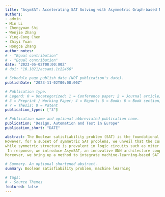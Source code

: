 ```yaml
---
title: "AsymSAT: Accelerating SAT Solving with Asymmetric Graph-based Model Prediction"
authors:
- admin
- Min Li
- Zhengyuan Shi
- Wenjie Zhang
- Ying-Cong Chen
- Zhiyi Yuan
- Hongce Zhang
author_notes:
# - "Equal contribution"
# - "Equal contribution"
date: "2023-06-02T00:00:00Z"
# doi: "10.1021/acsami.1c22466"

# Schedule page publish date (NOT publication's date).
publishDate: "2023-11-02T00:00:00Z"

# Publication type.
# Legend: 0 = Uncategorized; 1 = Conference paper; 2 = Journal article;
# 3 = Preprint / Working Paper; 4 = Report; 5 = Book; 6 = Book section;
# 7 = Thesis; 8 = Patent
publication_types: ["3"]

# Publication name and optional abbreviated publication name.
publication: "Design, Automation and Test in Europe"
publication_short: "DATE"

abstract: The Boolean satisfiability problem (SAT) is the foundational problem in electronic design automation (EDA). Recent efforts have explored the use of graph neural networks (GNNs) in SAT solving. 
However, for a subset of symmetric SAT problems, we unveil that the current GNN-based end-to-end SAT solvers are bound to yield incorrect outcomes as they are unable to break symmetry in variable assignments,
while symmetric structure is prevalent in logic circuits such as miter circuits for equivalence checking and cryptographic circuits with XOR gates.
 In response, we introduce AsymSAT, an innovative GNN architecture coupled with recurrent neural networks (RNNs) to produce asymmetric models. 
Moreover, we bring up a method to integrate machine-learning-based SAT assignment prediction with classic SAT solvers and demonstrate its advantage on non-trivial SAT instances including logic equivalence checking and cryptographic analysis with an average of 75.45% speed-up.

# Summary. An optional shortened abstract.
summary: Boolean satisfiability problem, machine learning

# tags:
# - Source Themes
featured: false
---
```

